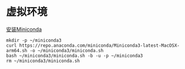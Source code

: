 # 虚拟环境
[安装Miniconda](https://www.anaconda.com/docs/getting-started/miniconda/install#macos-2)
```
mkdir -p ~/miniconda3
curl https://repo.anaconda.com/miniconda/Miniconda3-latest-MacOSX-arm64.sh -o ~/miniconda3/miniconda.sh
bash ~/miniconda3/miniconda.sh -b -u -p ~/miniconda3
rm ~/miniconda3/miniconda.sh
```
# 
